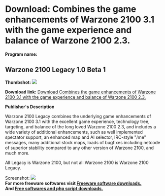 # Download: Combines the game enhancements of Warzone 2100 3.1 with the game experience and balance of Warzone 2100 2.3.

**Program name:**

## Warzone 2100 Legacy 1.0 Beta 1

  
**Thumbshot:** ![](http://www.freewarefiles.com/screenshot/warzone2100lb_md.jpg)   
  
**Download link:** [Download Combines the game enhancements of Warzone 2100 3.1 with the game experience and balance of Warzone 2100 2.3.](http://freesoftwares.boysofts.com/Warzone-2100-Legacy_program_81228.html)  
  


**Publisher's Description**  
  


Warzone 2100 Legacy combines the underlying game enhancements of Warzone 2100 3.1 with the excellent game experience, technology tree, targeting, and balance of the long loved Warzone 2100 2.3, and includes a wide variety of additional enhancements, such as well implemented spectator support, an enhanced map and AI selector, IRC-style "/me" messages, many additional stock maps, loads of bugfixes including netcode of superior stability compared to any other version of Warzone 2100, and much more. 

All Legacy is Warzone 2100, but not all Warzone 2100 is Warzone 2100 Legacy.

  
  
Screenshot: ![](http://www.freewarefiles.com/screenshot/warzone2100lb.jpg)   
**For more freeware softwares visit [Freeware software downloads.](http://freesoftwares.boysofts.com/)**   
**And [Free softwares and php script downloads.](http://www.boysofts.com/)**
